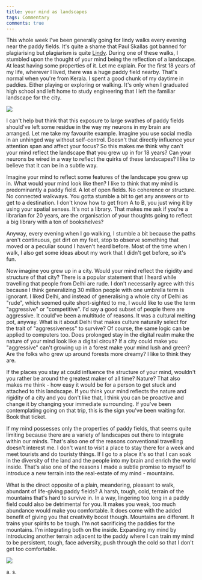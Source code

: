 ```yaml
---
title: your mind as landscapes
tags: Commentary
comments: true
---
```



This whole week I've been generally going for lindy walks every evening near the paddy fields. It's quite a shame that Paul Skallas got banned for plagiarising but plagiarism is quite [Lindy](https://en.wikipedia.org/wiki/Lindy_effect). During one of these walks, I stumbled upon the thought of your mind being the reflection of a landscape. At least having some properties of it. Let me explain. For the first 18 years of my life, wherever I lived, there was a huge paddy field nearby. That's normal when you're from Kerala. I spent a good chunk of my daytime in paddies. Either playing or exploring or walking. It's only when I graduated high school and left home to study engineering that I left the familiar landscape for the city.

![](https://i.imgur.com/KYOkhnp.png)

I can't help but think that this exposure to large swathes of paddy fields should've left some residue in the way my neurons in my brain are arranged. Let me take my favourite example. Imagine you use social media in an unhinged way without self-control. Doesn't that directly influence your attention span and affect your focus? So this makes me think why can't your mind reflect the landscape that you grew up in for 18 years? Can your neurons be wired in a way to reflect the quirks of these landscapes? I like to believe that it can be in a subtle way.

Imagine your mind to reflect some features of the landscape you grew up in. What would your mind look like then? I like to think that my mind is predominantly a paddy field. A lot of open fields. No coherence or structure. No connected walkways. You gotta stumble a bit to get any answers or to get to a destination. I don't know how to get from A to B, you just wing it by using your spatial senses. It's not a library. That makes me ask if you're a librarian for 20 years, are the organisation of your thoughts going to reflect a big library with a ton of bookshelves?

Anyway, every evening when I go walking, I stumble a bit because the paths aren't continuous, get dirt on my feet, stop to observe something that moved or a peculiar sound I haven't heard before. Most of the time when I walk, I also get some ideas about my work that I didn't get before, so it's fun.

Now imagine you grew up in a city. Would your mind reflect the rigidity and structure of that city? There is a popular statement that I heard while travelling that people from Delhi are rude. I don't necessarily agree with this because I think generalizing 30 million people with one umbrella term is ignorant. I liked Delhi, and instead of generalising a whole city of Delhi as "rude", which seemed quite short-sighted to me, I would like to use the term "aggressive" or "competitive". I'd say a good subset of people there are aggressive. It could've been a multitude of reasons. It was a cultural melting pot, anyway. What is it about Delhi that makes culture naturally select for the trait of "aggressiveness" to survive? Of course, the same logic can be applied to computers too. Does prolonged stay in the digital realm make the nature of your mind look like a digital circuit? If a city could make you "aggressive" can't growing up in a forest make your mind lush and green? Are the folks who grew up around forests more dreamy? I like to think they are.

If the places you stay at could influence the structure of your mind, wouldn't you rather be around the greatest maker of all time? Nature? That also makes me think - how easy it would be for a person to get stuck and attached to this landscape. If you think your mind reflects the nature and rigidity of a city and you don't like that, I think you can be proactive and change it by changing your immediate surrounding. If you've been contemplating going on that trip, this is the sign you've been waiting for. Book that ticket.

If my mind possesses only the properties of paddy fields, that seems quite limiting because there are a variety of landscapes out there to integrate within our minds. That's also one of the reasons conventional travelling doesn't interest me. I don't want to visit a place to stay there for a week and meet tourists and do touristy things. If I go to a place it's so that I can soak in the diversity of the land and the people into my brain and enrich the world inside. That's also one of the reasons I made a subtle promise to myself to introduce a new terrain into the real-estate of my mind - mountains.

What is the direct opposite of a plain, meandering, pleasant to walk, abundant of life-giving paddy fields? A harsh, tough, cold, terrain of the mountains that's hard to survive in. In a way, lingering too long in a paddy field could also be detrimental for you. It makes you weak, too much abundance would make you comfortable. It does come with the added benefit of giving you that creativity boost though. Mountains are different. It trains your spirits to be tough. I'm not sacrificing the paddies for the mountains. I'm integrating both on the inside. Expanding my mind by introducing another terrain adjacent to the paddy where I can train my mind to be persistent, tough, face adversity, push through the cold so that I don't get too comfortable.

![](https://i.imgur.com/8deAb1F.png)

a. s.